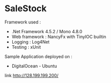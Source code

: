 # SaleStock

Framework used :
* .Net Framework 4.5.2 / Mono 4.8.0
* Web framework : NancyFx with TinyIOC builtin
* Logging : Log4Net
* Testing : xUnit

Sample Application deployed on :
* DigitalOcean - Ubuntu

link http://128.199.199.200/
